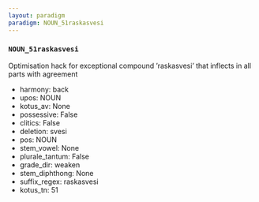 ```yaml
---
layout: paradigm
paradigm: NOUN_51raskasvesi
---
```

### ` NOUN_51raskasvesi `

Optimisation hack for exceptional compound ’raskasvesi’ that inflects in all parts with agreement
* harmony: back
* upos: NOUN
* kotus_av: None
* possessive: False
* clitics: False
* deletion: svesi
* pos: NOUN
* stem_vowel: None
* plurale_tantum: False
* grade_dir: weaken
* stem_diphthong: None
* suffix_regex: raskasvesi
* kotus_tn: 51
